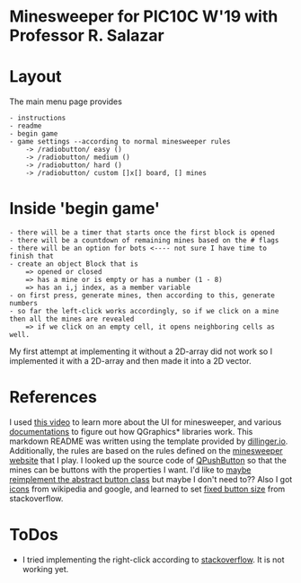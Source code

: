 # Minesweeper for PIC10C W'19 with Professor R. Salazar
# Layout
The main menu page provides

    - instructions
    - readme
    - begin game
    - game settings --according to normal minesweeper rules
        -> /radiobutton/ easy ()
        -> /radiobutton/ medium ()
        -> /radiobutton/ hard ()
        -> /radiobutton/ custom []x[] board, [] mines

# Inside 'begin game'

    - there will be a timer that starts once the first block is opened
    - there will be a countdown of remaining mines based on the # flags
    - there will be an option for bots <---- not sure I have time to finish that
    - create an object Block that is
        => opened or closed
        => has a mine or is empty or has a number (1 - 8)
        => has an i,j index, as a member variable
    - on first press, generate mines, then according to this, generate numbers
    - so far the left-click works accordingly, so if we click on a mine then all the mines are revealed
        => if we click on an empty cell, it opens neighboring cells as well. 

My first attempt at implementing it without a 2D-array did not work so I implemented it with a 2D-array and then made it into a 2D vector.


# References

I used [this video] to learn more about the UI for minesweeper, and various [documentations] to figure out how QGraphics* libraries work. This markdown README was written using the template provided by [dillinger.io]. Additionally, the rules are based on the rules defined on the [minesweeper website] that I play.
I looked up the source code of [QPushButton] so that the mines can be buttons with the properties I want. I'd like to [maybe reimplement the abstract button class] but maybe I don't need to??
Also I got [icons] from wikipedia and google, and learned to set [fixed button size] from stackoverflow.

# ToDos

 - I tried implementing the right-click according to [stackoverflow]. It is not working yet. 

[//]: # (These are reference links used in the body of this note and get stripped out when the markdown processor does its job. There is no need to format nicely because it shouldn't be seen. Thanks SO - http://stackoverflow.com/questions/4823468/store-comments-in-markdown-syntax)


   [this video]: <https://www.youtube.com/watch?v=T19h2nzkCzg>
   [documentations]: <https://doc.qt.io/>
   [dillinger.io]: <https://dillinger.io/>
   [minesweeper website]: <http://minesweeperonline.com/#150>
   [buttons]: <https://doc.qt.io/qt-5/qabstractbutton.html>
   [redefining abstract button members]: <https://doc.qt.io/qt-5/qabstractbutton-members.html>
   [QPushButton]: <https://code.woboq.org/qt5/qtbase/src/widgets/widgets/qpushbutton.cpp.html>
   [maybe reimplement the abstract button class]: <https://cep.xray.aps.anl.gov/software/qt4-x11-4.2.2-browser/d4/d5f/class_q_abstract_button.html>
   [icons]: <https://commons.wikimedia.org/wiki/Category:Minesweeper>
   [QIcon]: <https://code.woboq.org/qt5/qtbase/src/gui/image/qicon.cpp.html>
   [fixed button size]: <https://stackoverflow.com/questions/47226092/how-to-set-qpushbutton-size-in-qgridlayout-in-qt>
   [square to round]: <https://stackoverflow.com/questions/12734319/change-rectangular-qt-button-to-round>
   [numbers]: <https://stackoverflow.com/questions/17087123/writing-a-text-in-a-qpixmap>
   [stackoverflow]: <https://stackoverflow.com/questions/15658464/qt-rightclick-qpushbutton/15658863>
